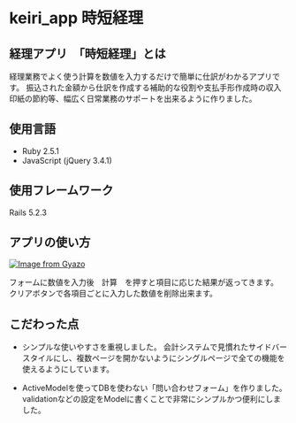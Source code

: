 
# keiri_app 時短経理
## 経理アプリ　「時短経理」とは
経理業務でよく使う計算を数値を入力するだけで簡単に仕訳がわかるアプリです。
振込された金額から仕訳を作成する補助的な役割や支払手形作成時の収入印紙の節約等、幅広く日常業務のサポートを出来るように作りました。

## 使用言語
* Ruby 2.5.1
* JavaScript (jQuery 3.4.1)

## 使用フレームワーク
Rails 5.2.3

## アプリの使い方

[![Image from Gyazo](https://i.gyazo.com/22d7294697b5156f735fa56754d0fac1.gif)](https://gyazo.com/22d7294697b5156f735fa56754d0fac1)

フォームに数値を入力後　計算　を押すと項目に応じた結果が返ってきます。
クリアボタンで各項目ごとに入力した数値を削除出来ます。

## こだわった点
* シンプルな使いやすさを重視しました。
会計システムで見慣れたサイドバースタイルにし、複数ページを開かないようにシングルページで全ての機能を使えるようにしています。

* ActiveModelを使ってDBを使わない「問い合わせフォーム」を作りました。
validationなどの設定をModelに書くことで非常にシンプルかつ便利にしました。

